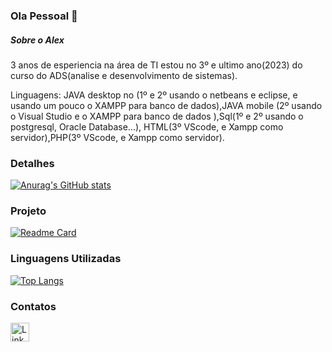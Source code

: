 ### Ola Pessoal 👋

##### Sobre o Alex

3 anos de esperiencia na área de TI estou no 3º e ultimo ano(2023) do curso do ADS(analise e desenvolvimento de sistemas). 

Linguagens: JAVA desktop no (1º e 2º usando o netbeans e eclipse, e usando um pouco o XAMPP para banco de dados),JAVA mobile (2º usando o Visual Studio e o XAMPP para banco de dados ),Sql(1º e 2º usando o postgresql, Oracle Database...), HTML(3º VScode, e Xampp como servidor),PHP(3º VScode, e Xampp como servidor).

###  Detalhes
[![Anurag's GitHub stats](https://github-readme-stats.vercel.app/api?username=Alexrdrosa&show_icons=true&theme=dark)](https://github.com/anuraghazra/github-readme-stats)

### Projeto
[![Readme Card](https://github-readme-stats.vercel.app/api/pin/?username=Alexrdrosa&repo=NewJorndadaDevAlex&theme=dark)](https://github.com/anuraghazra/github-readme-stats)

### Linguagens Utilizadas

[![Top Langs](https://github-readme-stats.vercel.app/api/top-langs/?username=Alexrdrosa&layout=compact)](https://github.com/anuraghazra/github-readme-stats)

### Contatos
[<img src='https://img.shields.io/badge/LinkedIn-0077B5?style=for-the-badge&logo=Linkedin&logoColor=white' alt= 'LinkedIn' height = 30>](https://www.linkedin.com/in/alex-reginato-da-rosa-5696aa249/)

